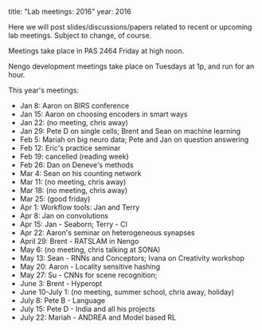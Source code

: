 title: "Lab meetings: 2016"
year: 2016

Here we will post slides/discussions/papers related to recent
or upcoming lab meetings.
Subject to change, of course.

Meetings take place in PAS 2464 Friday at high noon.

Nengo development meetings take place on Tuesdays at 1p,
and run for an hour.

This year's meetings:

- Jan 8: Aaron on BIRS conference
- Jan 15: Aaron on choosing encoders in smart ways
- Jan 22: (no meeting, chris away)
- Jan 29: Pete D on single cells; Brent and Sean on machine learning
- Feb 5: Mariah on big neuro data; Pete and Jan on question answering
- Feb 12: Eric's practice seminar
- Feb 19: cancelled (reading week)
- Feb 26: Dan on Deneve's methods
- Mar 4: Sean on his counting network
- Mar 11: (no meeting, chris away)
- Mar 18: (no meeting, chris away)
- Mar 25: (good friday)
- Apr 1: Workflow tools: Jan and Terry
- Apr 8: Jan on convolutions
- Apr 15: Jan - Seaborn; Terry - CI
- Apr 22: Aaron's seminar on heterogeneous synapses
- April 29: Brent - RATSLAM in Nengo
- May 6: (no meeting, chris talking at SONA)
- May 13: Sean - RNNs and Conceptors; Ivana on Creativity workshop
- May 20: Aaron - Locality sensitive hashing
- May 27: Su - CNNs  for scene recognition; 
- June 3: Brent - Hyperopt 
- June 10-July 1: (no meeting, summer school, chris away, holiday)
- July 8: Pete B - Language
- July 15: Pete D - India and all his projects
- July 22: Mariah - ANDREA and Model based RL
